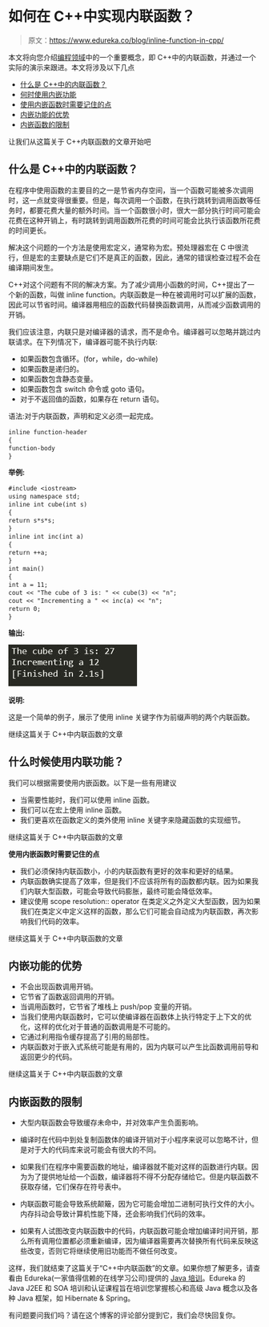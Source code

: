 # 如何在 C++中实现内联函数？

> 原文：<https://www.edureka.co/blog/inline-function-in-cpp/>

本文将向您介绍[编程领域](https://www.edureka.co/blog/c-data-structures)中的一个重要概念，即 C++中的内联函数，并通过一个实际的演示来跟进。本文将涉及以下几点

*   [什么是 C++中的内联函数？](#WhatisanInlinefunctioninC++?)
*   [何时使用内嵌功能](#WhentouseInlinefunction)
*   [使用内嵌函数时需要记住的点](#PointstoberememberedwhileusingInlinefunctions)
*   [内嵌功能的优势](#AdvantagesofInlinefunction)
*   [内嵌函数的限制](#LimitationsofInlineFunctions)

让我们从这篇关于 C++内联函数的文章开始吧

## **什么是 C++中的内联函数？**

在程序中使用函数的主要目的之一是节省内存空间，当一个函数可能被多次调用时，这一点就变得很重要。但是，每次调用一个函数，在执行跳转到调用函数等任务时，都要花费大量的额外时间。当一个函数很小时，很大一部分执行时间可能会花费在这种开销上，有时跳转到调用函数所花费的时间可能会比执行该函数所花费的时间更长。

解决这个问题的一个方法是使用宏定义，通常称为宏。预处理器宏在 C 中很流行，但是宏的主要缺点是它们不是真正的函数，因此，通常的错误检查过程不会在编译期间发生。

C++对这个问题有不同的解决方案。为了减少调用小函数的时间，C++提出了一个新的函数，叫做 inline function。内联函数是一种在被调用时可以扩展的函数，因此可以节省时间。编译器用相应的函数代码替换函数调用，从而减少函数调用的开销。

我们应该注意，内联只是对编译器的请求，而不是命令。编译器可以忽略并跳过内联请求。在下列情况下，编译器可能不执行内联:

*   如果函数包含循环。(for，while，do-while)
*   如果函数是递归的。
*   如果函数包含静态变量。
*   如果函数包含 switch 命令或 goto 语句。
*   对于不返回值的函数，如果存在 return 语句。

语法:对于内联函数，声明和定义必须一起完成。

```
inline function-header
{
function-body
}

```

**举例:**

```
#include <iostream> 
using namespace std; 
inline int cube(int s) 
{ 
return s*s*s; 
} 
inline int inc(int a) 
{ 
return ++a; 
}
int main() 
{ 
int a = 11;
cout << "The cube of 3 is: " << cube(3) << "n"; 
cout << "Incrementing a " << inc(a) << "n";
return 0; 
}  

```

**输出:**

![Output- Inline function in C++- Edureka](img/b995e1f89cc5f3653dbeee4e264cfca5.png)

**说明:**

这是一个简单的例子，展示了使用 inline 关键字作为前缀声明的两个内联函数。

继续这篇关于 C++中内联函数的文章

## **什么时候使用内联功能？**

我们可以根据需要使用内嵌函数。以下是一些有用建议

*   当需要性能时，我们可以使用 inline 函数。
*   我们可以在宏上使用 inline 函数。
*   我们更喜欢在函数定义的类外使用 inline 关键字来隐藏函数的实现细节。

继续这篇关于 C++中内联函数的文章

**使用内嵌函数时需要记住的点**

*   我们必须保持内联函数小，小的内联函数有更好的效率和更好的结果。
*   内联函数确实提高了效率，但是我们不应该将所有的函数都内联。因为如果我们内联大型函数，可能会导致代码膨胀，最终可能会降低效率。
*   建议使用 scope resolution:: operator 在类定义之外定义大型函数，因为如果我们在类定义中定义这样的函数，那么它们可能会自动成为内联函数，再次影响我们代码的效率。

继续这篇关于 C++中内联函数的文章

## **内嵌功能的优势**

*   不会出现函数调用开销。
*   它节省了函数返回调用的开销。
*   当调用函数时，它节省了堆栈上 push/pop 变量的开销。
*   当我们使用内联函数时，它可以使编译器在函数体上执行特定于上下文的优化，这样的优化对于普通的函数调用是不可能的。
*   它通过利用指令缓存提高了引用的局部性。
*   内联函数对于嵌入式系统可能是有用的，因为内联可以产生比函数调用前导和返回更少的代码。

继续这篇关于 C++中内联函数的文章

## **内嵌函数的限制**

*   大型内联函数会导致缓存未命中，并对效率产生负面影响。
*   编译时在代码中到处复制函数体的编译开销对于小程序来说可以忽略不计，但是对于大的代码库来说可能会有很大的不同。

*   如果我们在程序中需要函数的地址，编译器就不能对这样的函数进行内联。因为为了提供地址给一个函数，编译器将不得不分配存储给它。但是内联函数不获取存储，它们保存在符号表中。
*   内联函数可能会导致系统颠簸，因为它可能会增加二进制可执行文件的大小。内存抖动会导致计算机性能下降，还会影响我们代码的效率。
*   如果有人试图改变内联函数中的代码，内联函数可能会增加编译时间开销，那么所有调用位置都必须重新编译，因为编译器需要再次替换所有代码来反映这些改变，否则它将继续使用旧功能而不做任何改变。

这样，我们就结束了这篇关于“C++中内联函数”的文章。如果你想了解更多，请查看由 Edureka(一家值得信赖的在线学习公司)提供的  [Java 培训](https://www.edureka.co/java-j2ee-soa-training)。Edureka 的 Java J2EE 和 SOA 培训和认证课程旨在培训您掌握核心和高级 Java 概念以及各种 Java 框架，如 Hibernate & Spring。

有问题要问我们吗？请在这个博客的评论部分提到它，我们会尽快回复你。